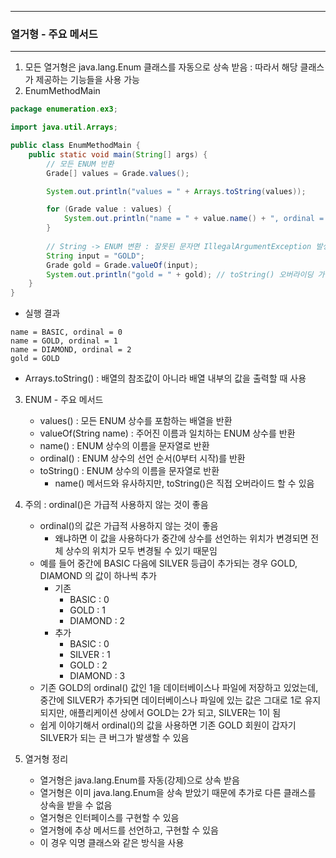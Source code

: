 -----
### 열거형 - 주요 메서드
-----
1. 모든 열거형은 java.lang.Enum 클래스를 자동으로 상속 받음 : 따라서 해당 클래스가 제공하는 기능들을 사용 가능
2. EnumMethodMain
```java
package enumeration.ex3;

import java.util.Arrays;

public class EnumMethodMain {
    public static void main(String[] args) {
        // 모든 ENUM 반환
        Grade[] values = Grade.values();

        System.out.println("values = " + Arrays.toString(values));

        for (Grade value : values) {
            System.out.println("name = " + value.name() + ", ordinal = " + value.ordinal());
        }
        
        // String -> ENUM 변환 : 잘못된 문자면 IllegalArgumentException 발생
        String input = "GOLD";
        Grade gold = Grade.valueOf(input);
        System.out.println("gold = " + gold); // toString() 오버라이딩 가능
    }
}
```
  - 실행 결과
```
name = BASIC, ordinal = 0
name = GOLD, ordinal = 1
name = DIAMOND, ordinal = 2
gold = GOLD
```
   - Arrays.toString() : 배열의 참조값이 아니라 배열 내부의 값을 출력할 때 사용

3. ENUM - 주요 메서드
   - values() : 모든 ENUM 상수를 포함하는 배열을 반환
   - valueOf(String name) : 주어진 이름과 일치하는 ENUM 상수를 반환
   - name() : ENUM 상수의 이름을 문자열로 반환
   - ordinal() : ENUM 상수의 선언 순서(0부터 시작)를 반환
   - toString() : ENUM 상수의 이름을 문자열로 반환
     + name() 메서드와 유사하지만, toString()은 직접 오버라이드 할 수 있음

4. 주의 : ordinal()은 가급적 사용하지 않는 것이 좋음
   - ordinal()의 값은 가급적 사용하지 않는 것이 좋음
      + 왜냐하면 이 값을 사용하다가 중간에 상수를 선언하는 위치가 변경되면 전체 상수의 위치가 모두 변경될 수 있기 때문임
   - 예를 들어 중간에 BASIC 다음에 SILVER 등급이 추가되는 경우 GOLD, DIAMOND 의 값이 하나씩 추가
      + 기존
        * BASIC : 0
        * GOLD : 1
        * DIAMOND : 2
      + 추가
        * BASIC : 0
        * SILVER : 1
        * GOLD : 2
        * DIAMOND : 3
   - 기존 GOLD의 ordinal() 값인 1을 데이터베이스나 파일에 저장하고 있었는데, 중간에 SILVER가 추가되면 데이터베이스나 파일에 있는 값은 그대로 1로 유지되지만, 애플리케이션 상에서 GOLD는 2가 되고, SILVER는 1이 됨
   - 쉽게 이야기해서 ordinal()의 값을 사용하면 기존 GOLD 회원이 갑자기 SILVER가 되는 큰 버그가 발생할 수 있음

5. 열거형 정리
   - 열거형은 java.lang.Enum를 자동(강제)으로 상속 받음
   - 열거형은 이미 java.lang.Enum을 상속 받았기 때문에 추가로 다른 클래스를 상속을 받을 수 없음
   - 열거형은 인터페이스를 구현할 수 있음
   - 열거형에 추상 메서드를 선언하고, 구현할 수 있음
   - 이 경우 익명 클래스와 같은 방식을 사용
